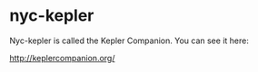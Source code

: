 nyc-kepler
==========

Nyc-kepler is called the Kepler Companion. You can see it here:

http://keplercompanion.org/